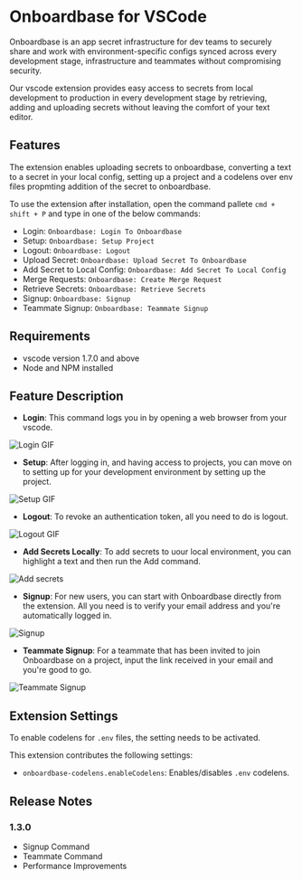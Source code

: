 # Onboardbase for VSCode
 
Onboardbase is an app secret infrastructure for dev teams to securely share and work with environment-specific configs synced across every development stage, infrastructure and teammates without compromising security.

Our vscode extension provides easy access to secrets from local development to production in every development stage by retrieving, adding and uploading secrets without leaving the comfort of your text editor.

## Features

The extension enables uploading secrets to onboardbase, converting a text to a secret in your local config, setting up a project and a codelens over env files propmting addition of the secret to onboardbase.

To use the extension after installation, open the command pallete `cmd + shift + P` and type in one of the below commands:

- Login: `Onboardbase: Login To Onboardbase`
- Setup: `Onboardbase: Setup Project`
- Logout: `Onboardbase: Logout`
- Upload Secret: `Onboardbase: Upload Secret To Onboardbase`
- Add Secret to Local Config: `Onboardbase: Add Secret To Local Config`
- Merge Requests: `Onboardbase: Create Merge Request`
- Retrieve Secrets: `Onboardbase: Retrieve Secrets`
- Signup: `Onboardbase: Signup`
- Teammate Signup: `Onboardbase: Teammate Signup`
## Requirements

- vscode version 1.7.0 and above
- Node and NPM installed

## Feature Description

- **Login**: This command logs you in by opening a web browser from your vscode. 

![Login GIF](https://onboardbase-vscode-artifacts.fra1.digitaloceanspaces.com/login.gif)

- **Setup**: After logging in, and having access to projects, you can move on to setting up for your development environment by setting up the project.

![Setup GIF](https://onboardbase-vscode-artifacts.fra1.digitaloceanspaces.com/setup.gif)

- **Logout**: To revoke an authentication token, all you need to do is logout. 

![Logout GIF](https://onboardbase-vscode-artifacts.fra1.digitaloceanspaces.com/logout.gif)

- **Add Secrets Locally**: To add secrets to uour local environment, you can highlight a text and then run the Add command.

![Add secrets](https://onboardbase-vscode-artifacts.fra1.digitaloceanspaces.com/add_secrets.gif)

- **Signup**: For new users, you can start with Onboardbase directly from the extension. All you need is to verify your email address and you're automatically logged in.

![Signup](https://onboardbase-vscode-artifacts.fra1.digitaloceanspaces.com/signup.gif)

- **Teammate Signup**: For a teammate that has been invited to join Onboardbase on a project, input the link received in your email and you're good to go.

![Teammate Signup](https://onboardbase-vscode-artifacts.fra1.digitaloceanspaces.com/signup.gif)

## Extension Settings

To enable codelens for `.env` files, the setting needs to be activated.

This extension contributes the following settings:

* `onboardbase-codelens.enableCodelens`: Enables/disables `.env` codelens.

## Release Notes

### 1.3.0

- Signup Command
- Teammate Command
- Performance Improvements